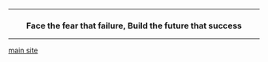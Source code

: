 <hr>
<h3 align="center">
  <div>Face the fear that failure, Build the future that success</div>
</h3>
<hr>

[main site](https://misile.xyz)
